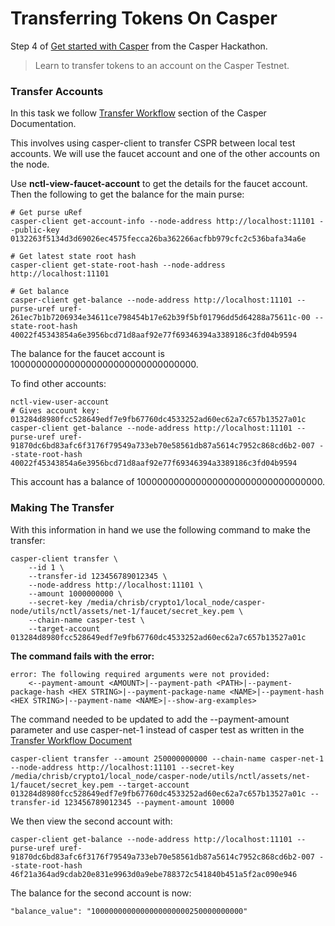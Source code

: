 # Transferring Tokens On Casper

Step 4 of [Get started with Casper](https://gitcoin.co/issue/casper-network/gitcoin-hackathon/29/100026611) from the Casper Hackathon.

> Learn to transfer tokens to an account on the Casper Testnet.

### Transfer Accounts

In this task we follow [Transfer Workflow](https://docs.casperlabs.io/en/latest/workflow/transfer-workflow.html) section of the Casper Documentation.

This involves using casper-client to transfer CSPR between local test accounts. We will use the faucet account and one of the other accounts on the node.

Use **nctl-view-faucet-account** to get the details for the faucet account. Then the following to get the balance for the main purse:

```
# Get purse uRef
casper-client get-account-info --node-address http://localhost:11101 --public-key 0132263f5134d3d69026ec4575fecca26ba362266acfbb979cfc2c536bafa34a6e

# Get latest state root hash
casper-client get-state-root-hash --node-address http://localhost:11101

# Get balance
casper-client get-balance --node-address http://localhost:11101 --purse-uref uref-261ec7b1b7206934e34611ce798454b17e62b39f5bf01796dd5d64288a75611c-00 --state-root-hash 40022f45343854a6e3956bcd71d8aaf92e77f69346394a3389186c3fd04b9594
```
The balance for the faucet account is 1000000000000000000000000000000000.

To find other accounts:

```
nctl-view-user-account
# Gives account key: 013284d8980fcc528649edf7e9fb67760dc4533252ad60ec62a7c657b13527a01c
casper-client get-balance --node-address http://localhost:11101 --purse-uref uref-91870dc6bd83afc6f3176f79549a733eb70e58561db87a5614c7952c868cd6b2-007 --state-root-hash 40022f45343854a6e3956bcd71d8aaf92e77f69346394a3389186c3fd04b9594
```

This account has a balance of 1000000000000000000000000000000000.

### Making The Transfer

With this information in hand we use the following command to make the transfer:
```
casper-client transfer \
    --id 1 \
    --transfer-id 123456789012345 \
    --node-address http://localhost:11101 \
    --amount 1000000000 \
    --secret-key /media/chrisb/crypto1/local_node/casper-node/utils/nctl/assets/net-1/faucet/secret_key.pem \
    --chain-name casper-test \
    --target-account 013284d8980fcc528649edf7e9fb67760dc4533252ad60ec62a7c657b13527a01c
```
**The command fails with the error:**
```
error: The following required arguments were not provided:
    <--payment-amount <AMOUNT>|--payment-path <PATH>|--payment-package-hash <HEX STRING>|--payment-package-name <NAME>|--payment-hash <HEX STRING>|--payment-name <NAME>|--show-arg-examples>
```

The command needed to be updated to add the --payment-amount parameter and use casper-net-1 instead of casper test as written in the [Transfer Workflow Document](https://docs.casperlabs.io/en/latest/workflow/transfer-workflow.html)
```
casper-client transfer --amount 250000000000 --chain-name casper-net-1 --node-address http://localhost:11101 --secret-key /media/chrisb/crypto1/local_node/casper-node/utils/nctl/assets/net-1/faucet/secret_key.pem --target-account 013284d8980fcc528649edf7e9fb67760dc4533252ad60ec62a7c657b13527a01c --transfer-id 123456789012345 --payment-amount 10000
```
We then view the second account with:
```
casper-client get-balance --node-address http://localhost:11101 --purse-uref uref-91870dc6bd83afc6f3176f79549a733eb70e58561db87a5614c7952c868cd6b2-007 --state-root-hash 46f21a364ad9cdab20e831e9963d0a9ebe788372c541840b451a5f2ac090e946
```
The balance for the second account is now:
```
"balance_value": "1000000000000000000000250000000000"
```
